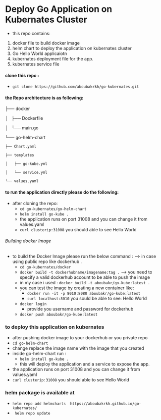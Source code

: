 # Deploy Go Application on Kubernates Cluster 
- this repo contains: 
 1. docker file to build docker image 
 2. helm chart to deploy the application on kubernates cluster 
 3. Go  Hello World applicaiotn 
 4. kubernates deployment file for the app.
 5. kubernates service file 

#### clone this repo :
   -  ```git clone https://github.com/aboubakrkh/go-kubernates.git```

#### the Repo architecture is as following: 

├── docker

│   ├── Dockerfile

│   └── main.go

└── go-helm-chart

    ├── Chart.yaml
    
    ├── templates
    
    │   ├── go-kube.yml
    
    │   └── service.yml
    
    └── values.yaml
    
  #### to run the application directly please do the following: 
   - after cloning the repo:
      - ```cd go-kubernates/go-helm-chart```
      - ```helm install go-kube .``` 
      - the application runs on port 31008 and you can change it from values.yaml 
      - ```curl clusterip:31008``` you should able to see Hello World
      
    
###### Building docker Image

  - to build the Docker Image please run the below command : --> in case using public repo like dockerhub .
    - ```cd go-kubernates/docker``` 
    - ``docker build -t dockerhubname/imagename:tag .``  --> you need to specify a valid dockerhub account to be able to push the image 
    - in my case i used : ``docker build -t aboubakr/go-kube:latest .``
    - you can test the image by creating a new container like:
        - ```docker run -it -p 8010:8080 aboubakr/go-kube:latest``` 
        - ```curl localhost:8010``` you sould be able to see: 
                Hello World
    - ``docker login`` 
      - provide you username and password for dockerhub 
    - ``docker push aboubakr/go-kube:latest``
### to deploy this application on kubernates
  - after pushing docker image to your dockerhub or you private repo 
  - ```cd go-helm-chart```
  - change replace the image name with the image that you created 
  - inside go-helm-chart run :
    - ``` helm install go-kube . ``` 
    - this will deploy the application and a service to expose the app.
  - the application runs on port 31008 and you can change it from values.yaml 
  - ```curl clusterip:31008``` you should able to see Hello World
  
### helm package is available at 
  - ``` helm repo add helmcharts  https://aboubakrkh.github.io/go-kubernates/ ```
  - ``` helm repo update```
    
    
    
    
    
